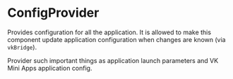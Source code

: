 # ConfigProvider

Provides configuration for all the application. It is allowed to make
this component update application configuration when changes are known (via
`vkBridge`).

Provider such important things as application launch parameters and
VK Mini Apps application config.
